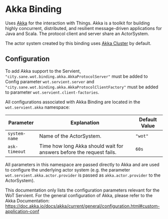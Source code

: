 # Akka Binding

Uses [Akka](https://akka.io/) for the interaction with Things.
Akka is a toolkit for building highly concurrent, distributed, and resilient message-driven applications for Java and Scala.
The protocol client and server share an ActorSystem.

The actor system created by this binding uses [Akka Cluster](https://doc.akka.io/docs/akka/current/typed/cluster.html) by default.

## Configuration

To add Akka support to the Servient, `"city.sane.wot.binding.akka.AkkaProtocolServer"` must be added to Config parameter `wot.servient.server` and
`"city.sane.wot.binding.akka.AkkaProtocolClientFactory"` must be added to parameter
`wot.servient.client-factories`.

All configurations associated with Akka Binding are located in the `wot.servient.akka` namespace:

| Parameter         | Explanation  | Default Value |
|-------------------|---------------|---------------|
| `system-name`       | Name of the ActorSystem. | `"wot"`
| `ask-timeout`       | Time how long Akka should wait for answers before the request fails. | `60s`

All parameters in this namespace are passed directly to Akka and are used to configure the underlying actor system (e.g. the parameter
`wot.servient.akka.actor.provider` is passed as `akka.actor.provider` to the ActorSystem).

This documentation only lists the configuration parameters relevant for the WoT Servient. For the general configuration of Akka, please refer to the Akka
Documentation: https://doc.akka.io/docs/akka/current/general/configuration.html#custom-application-conf